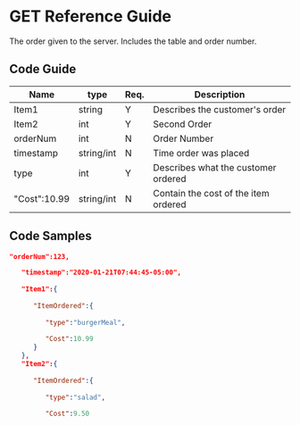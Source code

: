 # GET Reference Guide
The order given to the server. Includes the table and order number.  

## Code Guide

Name | type | Req. | Description
---- | ----- | ----- | --------------------
Item1 | string | Y |  Describes the customer's order
Item2 | int  | Y | Second Order 
orderNum | int  | N | Order Number 
timestamp | string/int  | N | Time order was placed 
type | int  | Y |  Describes what the customer ordered
"Cost":10.99 | string/int  | N | Contain the cost of the item ordered 

## Code Samples
```JSON
"orderNum":123,

   "timestamp":"2020-01-21T07:44:45-05:00",
   
   "Item1":{
   
      "ItemOrdered":{
      
         "type":"burgerMeal",
         
         "Cost":10.99
      }
   },
   "Item2":{
   
      "ItemOrdered":{
      
         "type":"salad",
         
         "Cost":9.50


